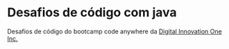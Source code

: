 # Desafios de código com java

Desafios de código do bootcamp code anywhere da [Digital Innovation One Inc.](https://web.digitalinnovation.one/)